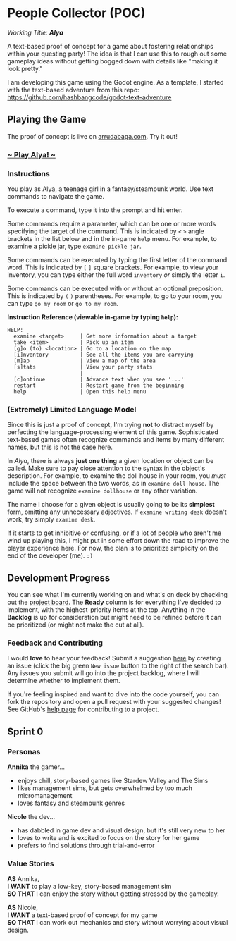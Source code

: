 # People Collector (POC)
_Working Title: **Alya**_

A text-based proof of concept for a game about fostering relationships within your questing party! The idea is that I can use this to rough out some gameplay ideas without getting bogged down with details like "making it look pretty."

I am developing this game using the Godot engine. As a template, I started with the text-based adventure from this repo: https://github.com/hashbangcode/godot-text-adventure

## Playing the Game
The proof of concept is live on [arrudabaga.com](https://arrudabaga.com/). Try it out!

### [~ Play Alya! ~](https://arrudabaga.com/people-collector/alya.html)

### Instructions
You play as Alya, a teenage girl in a fantasy/steampunk world. Use text commands to navigate the game.

To execute a command, type it into the prompt and hit enter.

Some commands require a parameter, which can be one or more words specifying the target of the command. This is indicated by `<` `>` angle brackets in the list below and in the in-game `help` menu. For example, to examine a pickle jar, type `examine pickle jar`.

Some commands can be executed by typing the first letter of the command word. This is indicated by `[` `]` square brackets. For example, to view your inventory, you can type either the full word `inventory` *or* simply the letter `i`.

Some commands can be executed with or without an optional preposition. This is indicated by `(` `)` parentheses. For example, to go to your room, you can type `go my room` or `go to my room`.

**Instruction Reference (viewable in-game by typing `help`):**
```
HELP:
  examine <target>     | Get more information about a target
  take <item>          | Pick up an item
  [g]o (to) <location> | Go to a location on the map
  [i]nventory          | See all the items you are carrying
  [m]ap                | View a map of the area
  [s]tats              | View your party stats
                       |
  [c]ontinue           | Advance text when you see '...'
  restart              | Restart game from the beginning 
  help                 | Open this help menu
```

### (Extremely) Limited Language Model
Since this is just a proof of concept, I'm trying **not** to distract myself by perfecting the language-processing element of this game. Sophisticated text-based games often recognize commands and items by many different names, but this is not the case here.

In *Alya*, there is always **just one thing** a given location or object can be called. Make sure to pay close attention to the syntax in the object's description. For example, to examine the doll house in your room, you *must* include the space between the two words, as in `examine doll house`. The game will not recognize `examine dollhouse` or any other variation.

The name I choose for a given object is usually going to be its **simplest** form, omitting any unnecessary adjectives. If `examine writing desk` doesn't work, try simply `examine desk`.

If it starts to get inhibitive or confusing, or if a lot of people who aren't me wind up playing this, I might put in some effort down the road to improve the player experience here. For now, the plan is to prioritize simplicity on the end of the developer (me). `:)`

## Development Progress
You can see what I'm currently working on and what's on deck by checking out the [project board](https://github.com/users/narruda789/projects/2/views/1). The **Ready** column is for everything I've decided to implement, with the highest-priority items at the top. Anything in the **Backlog** is up for consideration but might need to be refined before it can be prioritized (or might not make the cut at all).

### Feedback and Contributing
I would **love** to hear your feedback! Submit a suggestion [here](https://github.com/narruda789/people-collector-poc/issues) by creating an issue (click the big green `New issue` button to the right of the search bar). Any issues you submit will go into the project backlog, where I will determine whether to implement them.

If you're feeling inspired and want to dive into the code yourself, you can fork the repository and open a pull request with your suggested changes! See GitHub's [help page](https://docs.github.com/en/get-started/exploring-projects-on-github/contributing-to-a-project) for contributing to a project.

## Sprint 0
### Personas
**Annika** the gamer...
- enjoys chill, story-based games like Stardew Valley and The Sims
- likes management sims, but gets overwhelmed by too much micromanagement
- loves fantasy and steampunk genres

**Nicole** the dev...
- has dabbled in game dev and visual design, but it's still very new to her
- loves to write and is excited to focus on the story for her game
- prefers to find solutions through trial-and-error

### Value Stories
**AS** Annika,\
**I WANT** to play a low-key, story-based management sim\
**SO THAT** I can enjoy the story without getting stressed by the gameplay.

**AS** Nicole,\
**I WANT** a text-based proof of concept for my game\
**SO THAT** I can work out mechanics and story without worrying about visual design.

